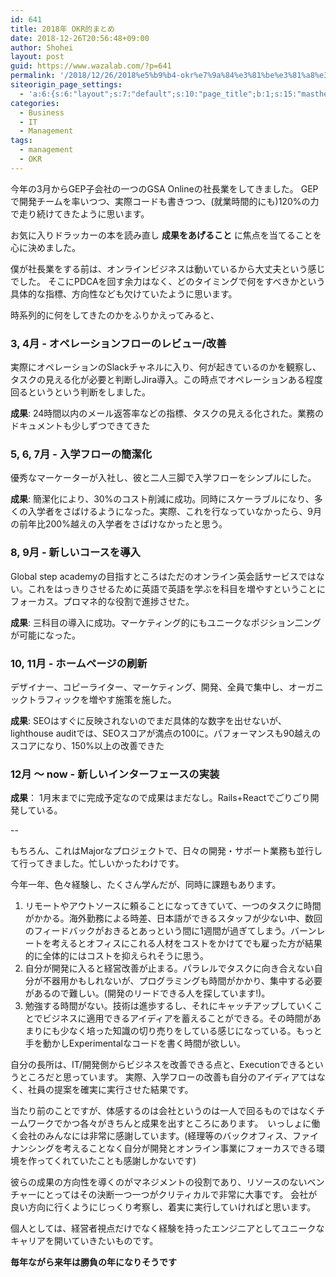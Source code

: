 ```yaml
---
id: 641
title: 2018年 OKR的まとめ
date: 2018-12-26T20:56:48+09:00
author: Shohei
layout: post
guid: https://www.wazalab.com/?p=641
permalink: '/2018/12/26/2018%e5%b9%b4-okr%e7%9a%84%e3%81%be%e3%81%a8%e3%82%81/'
siteorigin_page_settings:
  - 'a:6:{s:6:"layout";s:7:"default";s:10:"page_title";b:1;s:15:"masthead_margin";b:1;s:13:"footer_margin";b:1;s:16:"display_masthead";b:1;s:22:"display_footer_widgets";b:1;}'
categories:
  - Business
  - IT
  - Management
tags:
  - management
  - OKR
---
```

今年の3月からGEP子会社の一つのGSA Onlineの社長業をしてきました。
GEPで開発チームを率いつつ、実際コードも書きつつ、(就業時間的にも)120%の力で走り続けてきたように思います。

お気に入りドラッカーの本を読み直し **成果をあげること** に焦点を当てることを心に決めました。

僕が社長業をする前は、オンラインビジネスは動いているから大丈夫という感じでした。 そこにPDCAを回す余力はなく、どのタイミングで何をすべきかという具体的な指標、方向性なども欠けていたように思います。

時系列的に何をしてきたのかをふりかえってみると、

### 3, 4月 - オペレーションフローのレビュー/改善

実際にオペレーションのSlackチャネルに入り、何が起きているのかを観察し、タスクの見える化が必要と判断しJira導入。この時点でオペレーションある程度回るというという判断をしました。

**成果**:  24時間以内のメール返答率などの指標、タスクの見える化された。業務のドキュメントも少しずつできてきた


### 5, 6, 7月 - 入学フローの簡潔化

優秀なマーケーターが入社し、彼と二人三脚で入学フローをシンプルにした。

**成果**:  簡潔化により、30%のコスト削減に成功。同時にスケーラブルになり、多くの入学者をさばけるようになった。実際、これを行なっていなかったら、9月の前年比200%越えの入学者をさばけなかったと思う。
 
### 8, 9月 - 新しいコースを導入

Global step academyの目指すところはただのオンライン英会話サービスではない。これをはっきりさせるために英語で英語を学ぶを科目を増やすということにフォーカス。プロマネ的な役割で進捗させた。

**成果**: 三科目の導入に成功。マーケティング的にもユニークなポジション二ングが可能になった。

### 10, 11月 - ホームページの刷新

デザイナー、コピーライター、マーケティング、開発、全員で集中し、オーガニックトラフィックを増やす施策を施した。

**成果**: SEOはすぐに反映されないのでまだ具体的な数字を出せないが、lighthouse auditでは、SEOスコアが満点の100に。パフォーマンスも90越えのスコアになり、150%以上の改善できた

### 12月 〜 now - 新しいインターフェースの実装

**成果**： 1月末までに完成予定なので成果はまだなし。Rails+Reactでごりごり開発している。

-- 

もちろん、これはMajorなプロジェクトで、日々の開発・サポート業務も並行して行ってきました。忙しいかったわけです。

今年一年、色々経験し、たくさん学んだが、同時に課題もあります。

1. リモートやアウトソースに頼ることになってきていて、一つのタスクに時間がかかる。海外勤務による時差、日本語ができるスタッフが少ない中、数回のフィードバックがおきるとあっという間に1週間が過ぎてしまう。バーンレートを考えるとオフィスにこれる人材をコストをかけてでも雇った方が結果的に全体的にはコストを抑えられそうに思う。
2. 自分が開発に入ると経営改善が止まる。パラレルでタスクに向き合えない自分が不器用かもしれないが、プログラミングも時間がかかり、集中する必要があるので難しい。(開発のリードできる人を探しています!)。
3. 勉強する時間がない。技術は進歩するし、それにキャッチアップしていくことでビジネスに適用できるアイディアを蓄えることができる。その時間があまりにも少なく培った知識の切り売りをしている感じになっている。もっと手を動かしExperimentalなコードを書く時間が欲しい。


自分の長所は、IT/開発側からビジネスを改善できる点と、Executionできるというところだと思っています。
実際、入学フローの改善も自分のアイディアてはなく、社員の提案を確実に実行させた結果です。

当たり前のことですが、体感するのは会社というのは一人で回るものではなくチームワークでかつ各々がきちんと成果を出すところにあります。　いっしょに働く会社のみんなには非常に感謝しています。(経理等のバックオフィス、ファイナンシングを考えることなく自分が開発とオンライン事業にフォーカスできる環境を作ってくれていたことも感謝しかないです)

彼らの成果の方向性を導くのがマネジメントの役割であり、リソースのないベンチャーにとってはその決断一つ一つがクリティカルで非常に大事です。 会社が良い方向に行くようにじっくり考察し、着実に実行していければと思います。

個人としては、経営者視点だけでなく経験を持ったエンジニアとしてユニークなキャリアを開いていきたいものです。

**毎年ながら来年は勝負の年になりそうです**
